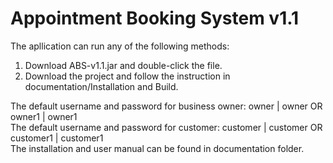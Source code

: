# Appointment Booking System v1.1

The apllication can run any of the following methods:
1. Download ABS-v1.1.jar and double-click the file.
2. Download the project and follow the instruction in documentation/Installation and Build.

The default username and password for business owner: owner | owner OR owner1 | owner1<br />
The default username and password for customer: customer | customer OR customer1 | customer1<br />
The installation and user manual can be found in documentation folder.<br/>
